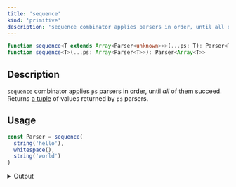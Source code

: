 ```yaml
---
title: 'sequence'
kind: 'primitive'
description: 'sequence combinator applies parsers in order, until all of them succeed. Returns a tuple of values returned by parsers.'
---
```


```typescript {{ withLineNumbers: false }}
function sequence<T extends Array<Parser<unknown>>>(...ps: T): Parser<ToTuple<T>>
function sequence<T>(...ps: Array<Parser<T>>): Parser<Array<T>>
```

## Description

`sequence` combinator applies `ps` parsers in order, until *all* of them succeed. Returns [a tuple][typescript-tuple] of values returned by `ps` parsers.

## Usage

```typescript
const Parser = sequence(
  string('hello'),
  whitespace(),
  string('world')
)
```

<details>
  <summary>Output</summary>

  ### Success

  ```typescript
  run(Parser).with('hello world')

  {
    isOk: true,
    pos: 11,
    value: [ 'hello', ' ', 'world' ]
  }
  ```

  ### Failure

  ```typescript
  run(Parser).with('hello friend')

  {
    isOk: false,
    pos: 6,
    expected: 'world'
  }
  ```
</details>

<!-- Links. -->

[typescript-tuple]: https://www.typescriptlang.org/docs/handbook/2/objects.html#tuple-types
